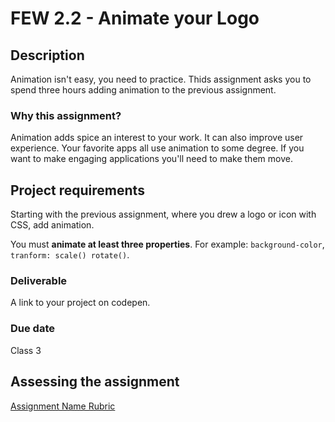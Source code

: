 # FEW 2.2 - Animate your Logo

## Description 

Animation isn't easy, you need to practice. Thids assignment asks you to spend three hours adding animation to the previous assignment. 

### Why this assignment?

Animation adds spice an interest to your work. It can also improve user experience. Your favorite apps all use animation to some degree. If you want to make engaging applications you'll need to make them move. 

## Project requirements

Starting with the previous assignment, where you drew a logo or icon with CSS, add animation.

You must **animate at least three properties**. For example: `background-color`, `tranform: scale() rotate()`. 

### Deliverable

A link to your project on codepen.  

### Due date

Class 3 

## Assessing the assignment

[Assignment Name Rubric](./assignment-02-Animate-Logo-rubric.md)




